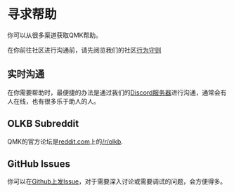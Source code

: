 # 寻求帮助

你可以从很多渠道获取QMK帮助。

在你前往社区进行沟通前，请先阅览我们的社区[行为守则](https://qmk.fm/coc/)

## 实时沟通

在你需要帮助时，最便捷的办法是通过我们的[Discord服务器](https://discord.gg/Uq7gcHh)进行沟通，通常会有人在线，也有很多乐于助人的人。

## OLKB Subreddit

QMK的官方论坛是[reddit.com](https://reddit.com)上的[/r/olkb](https://reddit.com/r/olkb).

## GitHub Issues

你可以在[Github上发Issue](https://github.com/qmk/qmk_firmware/issues)，对于需要深入讨论或需要调试的问题，会方便得多。
